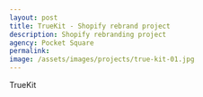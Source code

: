 ```yaml
---
layout: post
title: TrueKit - Shopify rebrand project
description: Shopify rebranding project
agency: Pocket Square
permalink: 
image: /assets/images/projects/true-kit-01.jpg
---
```


TrueKit